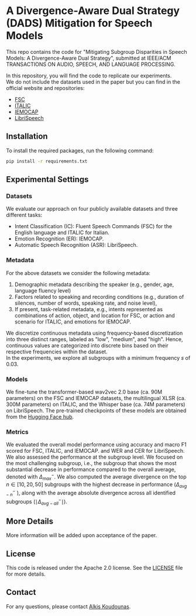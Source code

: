 # A Divergence-Aware Dual Strategy (DADS) Mitigation for Speech Models
This repo contains the code for "Mitigating Subgroup Disparities in Speech Models: A Divergence-Aware Dual Strategy", submitted at IEEE/ACM TRANSACTIONS ON AUDIO, SPEECH, AND LANGUAGE PROCESSING.

In this repository, you will find the code to replicate our experiments.  
We do not include the datasets used in the paper but you can find in the official website and repositories: 
- [FSC](https://fluent.ai/fluent-speech-commands-a-dataset-for-spoken-language-understanding-research/) 
- [ITALIC](https://huggingface.co/datasets/RiTA-nlp/ITALIC)
- [IEMOCAP](https://sail.usc.edu/iemocap/)
- [LibriSpeech](https://huggingface.co/datasets/librispeech_asr)

## Installation
To install the required packages, run the following command:
```bash
pip install -r requirements.txt
```

## Experimental Settings 

### Datasets 
We evaluate our approach on four publicly available datasets and three different tasks: 
- Intent Classification (IC): Fluent Speech Commands (FSC) for the English language and ITALIC for Italian.
- Emotion Recognition (ER): IEMOCAP.
- Automatic Speech Recognition (ASR): LibriSpeech.

### Metadata
For the above datasets we consider the following metadata: 
1. Demographic metadata describing the speaker (e.g., gender, age, language fluency level)
2. Factors related to speaking and recording conditions (e.g., duration of silences, number of words, speaking rate, and noise level), 
3. If present, task-related metadata, e.g., intents represented as combinations of action, object, and location for FSC, or action and scenario for ITALIC, and emotions for IEMOCAP.  

We discretize continuous metadata using frequency-based discretization into three distinct ranges, labeled as "low", "medium", and "high". 
Hence, continuous values are categorized into discrete bins based on their respective frequencies within the dataset.   
In the experiments, we explore all subgroups with a minimum frequency $s$ of $0.03$.

### Models
We fine-tune the transformer-based wav2vec 2.0 base (ca. 90M parameters) on the FSC and IEMOCAP datasets, the multilingual XLSR (ca. 300M parameters) on ITALIC, and the Whisper base (ca. 74M parameters) on LibriSpeech. The pre-trained checkpoints of these models are obtained from the [Hugging Face hub](https://huggingface.co/models).

### Metrics 
We evaluated the overall model performance using accuracy and macro F1 scored for FSC, ITALIC, and IEMOCAP. and WER and CER for LibriSpeech.
We also assessed the performance at the subgroup level. 
We focused on the most challenging subgroup, i.e., the subgroup that shows the most substantial decrease in performance compared to the overall average, denoted with $\Delta^-_{max}$. 
We also computed the average divergence on the top $n \in [10, 20, 50]$ subgroups with the highest decrease in performance ($\Delta^-_{avg-n}$ ), along with the average absolute divergence across all identified subgroups ($\mid\Delta^-_{avg-all}\mid$). 

## More Details
More information will be added upon acceptance of the paper.

## License
This code is released under the Apache 2.0 license. See the [LICENSE](LICENSE) file for more details.

## Contact
For any questions, please contact [Alkis Koudounas](mailto:alkis.koudounas@polito.it).